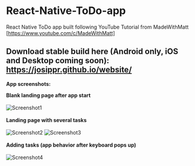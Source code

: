 # React-Native-ToDo-app
React Native ToDo app built following YouTube Tutorial from MadeWithMatt [https://www.youtube.com/c/MadeWithMatt]

Download stable build here (Android only, iOS and Desktop coming soon): https://josippr.github.io/website/
-----------------------------------------------
**App screenshots:**

**Blank landing page after app start**<br><br>
![Screenshot1](https://github.com/josippr/React-Native-ToDo-app/blob/main/screenshots/ToDoList_screenshot2.jpeg)<br><br>
**Landing page with several tasks**<br><br>
![Screenshot2](https://github.com/josippr/React-Native-ToDo-app/blob/main/screenshots/ToDoList_screenshot1.jpeg)
![Screenshot3](https://github.com/josippr/React-Native-ToDo-app/blob/main/screenshots/ToDoList_screenshot3.jpeg)<br><br>
**Adding tasks (app behavior after keyboard pops up)**<br><br>
![Screenshot4](https://github.com/josippr/React-Native-ToDo-app/blob/main/screenshots/ToDoList_screenshot4.jpeg)<br><br>
